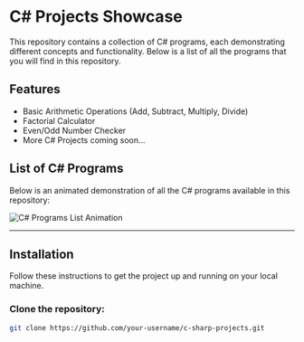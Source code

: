 # C# Projects Showcase

This repository contains a collection of C# programs, each demonstrating different concepts and functionality. Below is a list of all the programs that you will find in this repository.

## Features

- Basic Arithmetic Operations (Add, Subtract, Multiply, Divide)
- Factorial Calculator
- Even/Odd Number Checker
- More C# Projects coming soon...

## List of C# Programs

Below is an animated demonstration of all the C# programs available in this repository:

![C# Programs List Animation](https://your-repo-url.com/path-to-your-animation.gif)

---

## Installation

Follow these instructions to get the project up and running on your local machine.

### Clone the repository:

```bash
git clone https://github.com/your-username/c-sharp-projects.git
